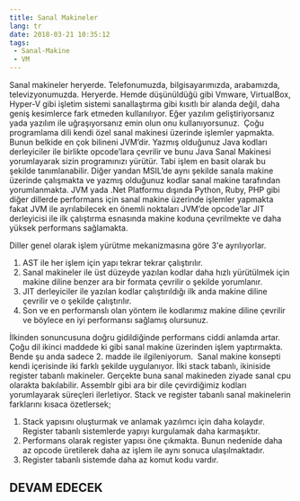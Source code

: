 ```yaml
---
title: Sanal Makineler
lang: tr
date: 2018-03-21 10:35:12
tags:
 - Sanal-Makine
 - VM
---
```

Sanal makineler heryerde. Telefonumuzda, bilgisayarımızda, arabamızda, televizyonumuzda. Heryerde. Hemde düşünüldüğü gibi Vmware, VirtualBox, Hyper-V gibi işletim sistemi sanallaştırma gibi kısıtlı bir alanda değil, daha geniş kesimlerce fark etmeden kullanılıyor. Eğer yazılım geliştiriyorsanız yada yazılım ile uğraşıyorsanız emin olun onu kullanıyorsunuz. 
Çoğu programlama dili kendi özel sanal makinesi üzerinde işlemler yapmakta. Bunun belkide en çok bilineni JVM’dir. Yazmış olduğunuz Java kodları derleyiciler ile birlikte opcode’lara çevrilir ve bunu Java Sanal Makinesi yorumlayarak sizin programınızı yürütür. Tabi işlem en basit olarak bu şekilde tanımlanabilir. Diğer yandan MSIL’de aynı şekilde sanala makine üzerinde çalışmakta ve yazmış olduğunuz kodlar sanal makine tarafından yorumlanmakta. JVM yada .Net Platformu dışında Python, Ruby, PHP gibi diğer dillerde performans için sanal makine üzerinde işlemler yapmakta fakat JVM ile ayrılabilecek en önemli noktaları JVM’de opcode’lar JIT derleyicisi ile ilk çalıştırma esnasında makine koduna çevrilmekte ve daha yüksek performans sağlamakta. 

Diller genel olarak işlem yürütme mekanizmasına göre 3'e ayrılıyorlar.
1. AST ile her işlem için yapı tekrar tekrar çalıştırılır.
2. Sanal makineler ile üst düzeyde yazılan kodlar daha hızlı yürütülmek için makine diline benzer ara bir formata çevrilir o şekilde yorumlanır.
3. JIT derleyiciler ile yazılan kodlar çalıştırıldığı ilk anda makine diline çevrilir ve o şekilde çalıştırılır.
4. Son ve en performanslı olan yöntem ile kodlarımız makine diline çevrilir ve böylece en iyi performansı sağlamış olursunuz.

İlkinden sonuncusuna doğru gidildiğinde performans ciddi anlamda artar. Çoğu dil ikinci maddede ki gibi sanal makine üzerinden işlem yaptırmakta. Bende şu anda sadece 2. madde ile ilgileniyorum. 
Sanal makine konsepti kendi içerisinde iki farklı şekilde uygulanıyor. İlki stack tabanlı, ikiniside register tabanlı makineler. Gerçekte buna sanal makineden ziyade sanal cpu olarakta bakılabilir. Assemblr gibi ara bir dile çevirdiğimiz kodları yorumlayarak süreçleri ilerletiyor.
Stack ve register tabanlı sanal makinelerin farklarını kısaca özetlersek;
1. Stack yapısını oluşturmak ve anlamak yazılımcı için daha kolaydır. Register tabanlı sistemlerde yapıyı kurgulamak daha karmaşıktır.
2. Performans olarak register yapısı öne çıkmakta. Bunun nedenide daha az opcode üretilerek daha az işlem ile aynı sonuca ulaşılmaktadır.
3. Register tabanlı sistemde daha az komut kodu vardır.

## DEVAM EDECEK